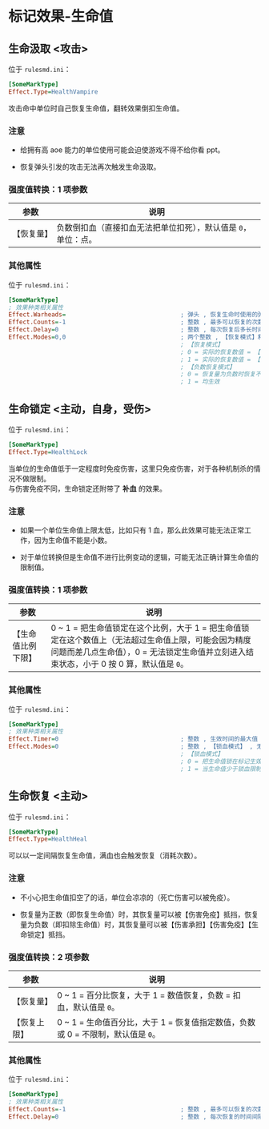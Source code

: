 # 标记效果-生命值

## 生命汲取 <攻击>

位于 `rulesmd.ini`：

```ini
[SomeMarkType]
Effect.Type=HealthVampire
```

攻击命中单位时自己恢复生命值，翻转效果倒扣生命值。

### 注意

* 给拥有高 aoe 能力的单位使用可能会迫使游戏不得不给你看 ppt。

* 恢复弹头引发的攻击无法再次触发生命汲取。

### 强度值转换：1 项参数

|参数|说明|
|-|-|
|【恢复量】|负数倒扣血（直接扣血无法把单位扣死），默认值是 `0`，单位：点。|

### 其他属性

位于 `rulesmd.ini`：

```ini
[SomeMarkType]
; 效果种类相关属性
Effect.Warheads=                                ; 弹头 , 恢复生命时使用的弹头 , 没有弹头则直接增加血量
Effect.Counts=-1                                ; 整数 , 最多可以恢复的次数 , 次数耗尽会立刻进入结束状态 , 等于 0 会无法生效并直接进入结束状态 (算作次数耗尽) , 负数 = 无限次 , 默认值是 -1 , 单位 : 次
Effect.Delay=0                                  ; 整数 , 每次恢复后多长时间内无法再次恢复 (限制之后 aoe 攻击则只能恢复一次) , 0 = 不限制 , 小于 0 按 0 算 , 默认值是 0 , 单位 : 帧
Effect.Modes=0,0                                ; 两个整数 , 【恢复模式】和【负数恢复模式】 , 无效值默认为 0 , 默认值是 0
                                                ; 【恢复模式】
                                                ; 0 = 实际的恢复数值 = 【恢复量】
                                                ; 1 = 实际的恢复数值 = 【恢复量】 * 原始伤害
                                                ; 【负数恢复模式】
                                                ; 0 = 恢复量为负数时恢复不生效 (负负得正 , 也就是要造成伤害时恢复不生效)
                                                ; 1 = 均生效
```



## 生命锁定 <主动，自身，受伤>

位于 `rulesmd.ini`：

```ini
[SomeMarkType]
Effect.Type=HealthLock
```

当单位的生命值低于一定程度时免疫伤害，这里只免疫伤害，对于各种机制杀的情况不做限制。  
与伤害免疫不同，生命锁定还附带了 **补血** 的效果。

### 注意

* 如果一个单位生命值上限太低，比如只有 1 血，那么此效果可能无法正常工作，因为生命值不能是小数。

* 对于单位转换但是生命值不进行比例变动的逻辑，可能无法正确计算生命值的限制值。

### 强度值转换：1 项参数

|参数|说明|
|-|-|
|【生命值比例下限】|0 ~ 1 = 把生命值锁定在这个比例，大于 1 = 把生命值锁定在这个数值上（无法超过生命值上限，可能会因为精度问题而差几点生命值），0 = 无法锁定生命值并立刻进入结束状态，小于 0 按 0 算，默认值是 `0`。|

### 其他属性

位于 `rulesmd.ini`：

```ini
[SomeMarkType]
; 效果种类相关属性
Effect.Timer=0                                  ; 整数 , 生效时间的最大值 , 超过时间限制会立刻进入结束状态 , 0 = 无限 , 小于 0 按 0 算 , 默认值是 0 , 单位 : 帧
Effect.Modes=0                                  ; 整数 , 【锁血模式】 , 无效值默认为 0 , 默认值是 0
                                                ; 【锁血模式】
                                                ; 0 = 把生命值锁在标记生效时刻的生命值比例上 (无法超过【生命值比例下限】)
                                                ; 1 = 当生命值少于锁血限制值时 , 把生命值补到限制值
```



## 生命恢复 <主动>

位于 `rulesmd.ini`：

```ini
[SomeMarkType]
Effect.Type=HealthHeal
```

可以以一定间隔恢复生命值，满血也会触发恢复（消耗次数）。

### 注意

* 不小心把生命值扣空了的话，单位会凉凉的（死亡伤害可以被免疫）。

* 恢复量为正数（即恢复生命值）时，其恢复量可以被【伤害免疫】抵挡，恢复量为负数（即扣除生命值）时，其恢复量可以被【伤害承担】【伤害免疫】【生命锁定】抵挡。

### 强度值转换：2 项参数

|参数|说明|
|-|-|
|【恢复量】  |0 ~ 1 = 百分比恢复，大于 1 = 数值恢复，负数 = 扣血，默认值是 `0`。|
|【恢复上限】|0 ~ 1 = 生命值百分比，大于 1 = 恢复值指定数值，负数或 0 = 不限制，默认值是 `0`。|

### 其他属性

位于 `rulesmd.ini`：

```ini
[SomeMarkType]
; 效果种类相关属性
Effect.Counts=-1                                ; 整数 , 最多可以恢复的次数 , 次数耗尽会立刻进入结束状态 , 等于 0 会无法生效并直接进入结束状态 (算作次数耗尽) , 负数 = 无限次 , 默认值是 -1 , 单位 : 次
Effect.Delay=0                                  ; 整数 , 每次恢复的时间间隔 , 小于 0 按 0 算 , 但是每一帧最多恢复一次 , 默认值是 0 , 单位 : 帧
```